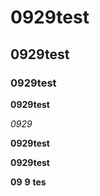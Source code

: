 # 0929test
## 0929test

### 0929test

**0929test**

_0929_

**0929test**

__0929test__

**09** **9** __tes__
